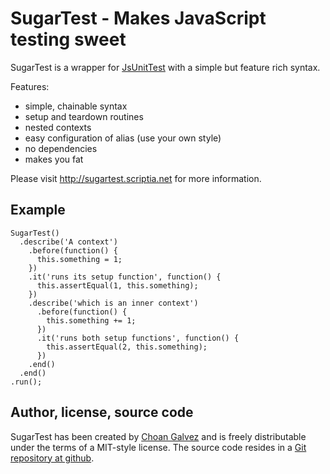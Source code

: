# SugarTest - Makes JavaScript testing sweet

SugarTest is a wrapper for [JsUnitTest](http://github.com/drnic/jsunittest/) with a simple but feature rich syntax.

Features:

* simple, chainable syntax
* setup and teardown routines
* nested contexts
* easy configuration of alias (use your own style)
* no dependencies
* makes you fat


Please visit <http://sugartest.scriptia.net> for more information.

## Example
    
    SugarTest()
      .describe('A context')
        .before(function() {
          this.something = 1;
        })
        .it('runs its setup function', function() {
          this.assertEqual(1, this.something);
        })
        .describe('which is an inner context')
          .before(function() {
            this.something += 1;
          })
          .it('runs both setup functions', function() {
            this.assertEqual(2, this.something);
          })
        .end()
      .end()
    .run();

## Author, license, source code

SugarTest has been created by <a href="http://choangalvez.nom.es/" hreflang="es">Choan Galvez</a> and is freely distributable under the terms of a MIT-style license. The source code resides in a <a href="http://github.com/choan/sweet_test/">Git repository at github</a>.
